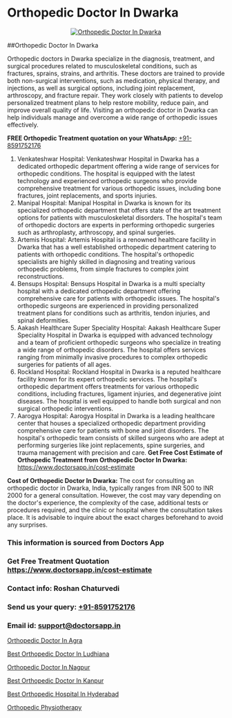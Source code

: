 # Orthopedic Doctor In Dwarka

<p align="center">
  <a href="https://doctorsapp.in">
    <img src="https://i.ibb.co/tqM3hNg/sqdqdqsddsa.png" alt="Orthopedic Doctor In Dwarka">
  </a>
</p>
##Orthopedic Doctor In Dwarka

Orthopedic doctors in Dwarka specialize in the diagnosis, treatment, and surgical procedures related to musculoskeletal conditions, such as fractures, sprains, strains, and arthritis. These doctors are trained to provide both non-surgical interventions, such as medication, physical therapy, and injections, as well as surgical options, including joint replacement, arthroscopy, and fracture repair. They work closely with patients to develop personalized treatment plans to help restore mobility, reduce pain, and improve overall quality of life. Visiting an orthopedic doctor in Dwarka can help individuals manage and overcome a wide range of orthopedic issues effectively.

**FREE Orthopedic Treatment quotation on your WhatsApp:**  [+91-8591752176](https://api.whatsapp.com/send?phone=8591752176)

1) Venkateshwar Hospital: Venkateshwar Hospital in Dwarka has a dedicated orthopedic department offering a wide range of services for orthopedic conditions. The hospital is equipped with the latest technology and experienced orthopedic surgeons who provide comprehensive treatment for various orthopedic issues, including bone fractures, joint replacements, and sports injuries.
2) Manipal Hospital: Manipal Hospital in Dwarka is known for its specialized orthopedic department that offers state of the art treatment options for patients with musculoskeletal disorders. The hospital's team of orthopedic doctors are experts in performing orthopedic surgeries such as arthroplasty, arthroscopy, and spinal surgeries.
3) Artemis Hospital: Artemis Hospital is a renowned healthcare facility in Dwarka that has a well established orthopedic department catering to patients with orthopedic conditions. The hospital's orthopedic specialists are highly skilled in diagnosing and treating various orthopedic problems, from simple fractures to complex joint reconstructions.
4) Bensups Hospital: Bensups Hospital in Dwarka is a multi specialty hospital with a dedicated orthopedic department offering comprehensive care for patients with orthopedic issues. The hospital's orthopedic surgeons are experienced in providing personalized treatment plans for conditions such as arthritis, tendon injuries, and spinal deformities.
5) Aakash Healthcare Super Speciality Hospital: Aakash Healthcare Super Speciality Hospital in Dwarka is equipped with advanced technology and a team of proficient orthopedic surgeons who specialize in treating a wide range of orthopedic disorders. The hospital offers services ranging from minimally invasive procedures to complex orthopedic surgeries for patients of all ages.
6) Rockland Hospital: Rockland Hospital in Dwarka is a reputed healthcare facility known for its expert orthopedic services. The hospital's orthopedic department offers treatments for various orthopedic conditions, including fractures, ligament injuries, and degenerative joint diseases. The hospital is well equipped to handle both surgical and non surgical orthopedic interventions.
7) Aarogya Hospital: Aarogya Hospital in Dwarka is a leading healthcare center that houses a specialized orthopedic department providing comprehensive care for patients with bone and joint disorders. The hospital's orthopedic team consists of skilled surgeons who are adept at performing surgeries like joint replacements, spine surgeries, and trauma management with precision and care.
**Get Free Cost Estimate of Orthopedic Treatment from Orthopedic Doctor In Dwarka:** https://www.doctorsapp.in/cost-estimate

**Cost of Orthopedic Doctor In Dwarka:**
The cost for consulting an orthopedic doctor in Dwarka, India, typically ranges from INR 500 to INR 2000 for a general consultation. However, the cost may vary depending on the doctor's experience, the complexity of the case, additional tests or procedures required, and the clinic or hospital where the consultation takes place. It is advisable to inquire about the exact charges beforehand to avoid any surprises.

### This information is sourced from Doctors App 
### Get Free Treatment Quotation https://www.doctorsapp.in/cost-estimate
### Contact info: Roshan Chaturvedi 
### Send us your query: [+91-8591752176](https://api.whatsapp.com/send?phone=8591752176) 
### Email id: support@doctorsapp.in

[Orthopedic Doctor In Agra](https://www.linkedin.com/pulse/orthopedic-doctor-agra-doctorsapp-chittagong-0xbwe?trackingId=9MYbn3rP%2BfhrM6l2yMeREA%3D%3D&lipi=urn%3Ali%3Apage%3Ad_flagship3_company_admin%3BUjs5mcUZR9ewYOKOFkpg2w%3D%3D)

[Best Orthopedic Doctor In Ludhiana](https://www.linkedin.com/pulse/best-orthopedic-doctor-ludhiana-doctorsapp-dhaka-g1e3e?trackingId=qYOUKSX%2BSBkG2fPAj9zdzQ%3D%3D&lipi=urn%3Ali%3Apage%3Ad_flagship3_company_admin%3Bo%2BosOGJBSO63YocmsfjAZA%3D%3D)

[Orthopedic Doctor In Nagpur](https://medium.com/@vimalrana22/orthopedic-doctor-in-nagpur-fb86f7f294aa)

[Best Orthopedic Doctor In Kanpur](https://medium.com/@vimalrana22/best-orthopedic-doctor-in-kanpur-29a81a7eb859)

[Best Orthopedic Hospital In Hyderabad](https://justacademyin.github.io/justacademy/best-orthopedic-hospital-in-hyderabad)

[Orthopedic Physiotherapy](https://justacademyin.github.io/justacademy/orthopedic-physiotherapy)

